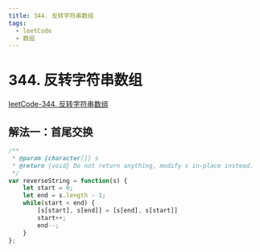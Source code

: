```yaml
---
title: 344. 反转字符串数组
tags:
  - leetCode
  - 数组
---
```


# 344. 反转字符串数组
[leetCode-344. 反转字符串数组](https://leetcode-cn.com/problems/reverse-string/)

## 解法一：首尾交换

```js
/**
 * @param {character[]} s
 * @return {void} Do not return anything, modify s in-place instead.
 */
var reverseString = function(s) {
    let start = 0;
    let end = s.length - 1;
    while(start < end) {
        [s[start], s[end]] = [s[end], s[start]]
        start++;
        end--;
    }
};
```
